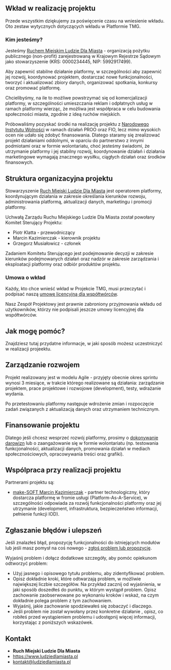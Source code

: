 ## Wkład w realizację projektu

Przede wszystkim dziękujemy za poświęcenie czasu na wniesienie wkładu.
Oto zestaw wytycznych dotyczących wkładu w Platformie TMG.

### Kim jesteśmy?

Jesteśmy [Ruchem Miejskim Ludzie Dla Miasta](https://www.ludziedlamiasta.pl/) - organizacją pożytku publicznego (non-profit) zarejestrowaną w Krajowym Rejestrze Sądowym jako stowarzyszenie (KRS: 0000234445, NIP: 5992917499).

Aby zapewnić stabilne działanie platformy, w szczególności aby zapewnić jej rozwój, koordynować projektem, dostarczać nowe funkcjonalności, tworzyć i aktualizować zbiory danych, organizować spotkania, konkursy oraz promować platformę.   

Chcielibyśmy, na ile to możliwe powstrzymać się od komercjalizacji platformy, w szczególności umieszczania reklam i odpłatnych usług w ramach platformy wierząc, że możliwa jest współpraca w celu budowania społeczności miasta, zgodnie z ideą ruchów miejskich.

Próbowaliśmy pozyskać środki na realizację projektu z [Narodowego Instytutu Wolności](https://www.niw.gov.pl/) w ramach działań PROO oraz FIO, lecz mimo wysokich ocen nie udało się zdobyć finansowania. Dlatego staramy się zrealizować projekt działaniami oddolnymi, w oparciu do partnerstwo z innymi podmiotami oraz w formie wolontariatu, choć jesteśmy świadomi, że utrzymanie platformy i jej stabilny rozwój, koordynowanie działań i działania marketingowe wymagają znacznego wysiłku, ciągłych działań oraz środków finansowych.

## Struktura organizacyjna projektu

Stowarzyszenie [Ruch Miejski Ludzie Dla Miasta](https://www.ludziedlamiasta.pl/) jest operatorem platformy, koordynującym działania w zakresie określania kierunków rozwoju, administrowania platformą, aktualizacji danych, marketingu i promocji platformy.

Uchwałą Zarządu Ruchu Miejskiego Ludzie Dla Miasta został powołany Komitet Sterujący Projektu:
 * Piotr Klatta - przewodniczący
 * Marcin Kazimierczak - kierownik projektu
 * Grzegorz Musiałowicz - członek

Zadaniem Komitetu Sterującego jest podejmowanie decyzji w zakresie kierunków podejmowanych działań oraz nadzór w zakresie zarządzania i eksploatacji platformy oraz odbiór produktów projektu.

### Umowa o wkład
Każdy, kto chce wnieść wkład w Projekcie TMG, musi przeczytać i podpisać naszą [umowę licencyjną dla współtwórców](CLA.md).

Nasz Zespół Projektowy jest prawnie zabroniony przyjmowania wkładu od użytkowników, którzy nie podpisali jeszcze umowy licencyjnej dla współtwórców.

## Jak mogę pomóc?
Znajdziesz tutaj przydatne informacje, w jaki sposób możesz uczestniczyć w realizacji projeektu.
## Zarządzanie rozwojem
Projekt realizowany jest w modelu Agile - przyjęty obecnie okres sprintu wynosi 3 miesiące, w trakcie którego realizowane są działania: zarządzanie projektem,  prace projektowe i rozwojowe (development), testy, wdrażanie wydania.

Po przetestowaniu platformy następuje wdrożenie zmian i rozpoczęcie zadań związanych z aktualizacją danych oraz utrzymaniem technicznym.

## Finansowanie projektu
Dlatego jeśli chcesz wesprzeć rozwój platformy, prosimy o [dokonywanie darowizn](https://www.ludziedlamiasta.pl/stowarzyszenie/przylacz-sie/) lub o zaangażowanie się w formie wolontariatu (np. testowania funkcjonalności, aktualizacji danych, promowania działań w mediach społecznościowych, opracowywania treści oraz grafiki).

## Wspólpraca przy realizacji projektu

Partnerami projektu są:
 * [make-SOFT Marcin Kazimierczak](https://www.make-soft.pl/) - partner technologiczny, który dostarcza platformę w fromie usługi (Platform-As-A-Service), w szczególności odpowiada za rozwój funkcjonalności platformy oraz jej utrzymanie (development, infrastruktura, bezpieczeństwo informacji, pełnienie funkcji IOD).

## Zgłaszanie błędów i ulepszeń
Jeśli znalazłeś błąd, propozycję funkcjonalności do istniejących modułów lub jeśli masz pomysł na coś nowego - [zgłoś problem lub propozycję](./issues).  

Wyjaśnij problem i dołącz dodatkowe szczegóły, aby pomóc opiekunom odtworzyć problem:

 * Użyj jasnego i opisowego tytułu problemu, aby zidentyfikować problem.
 * Opisz dokładnie kroki, które odtwarzają problem, w możliwie największej  liczbie szczegółów. Na przykład zacznij od wyjaśnienia, w jaki sposób doszedłeś do punktu, w którym wystąpił problem. Opisz zachowanie zaobserwowane po wykonaniu kroków i wskaż, na czym dokładnie polega problem z tym zachowaniem.
 * Wyjaśnij, jakie zachowanie spodziewałeś się zobaczyć i dlaczego.
 * Jeśli problem nie został wywołany przez konkretne działanie , opisz, co robiłeś przed wystąpieniem problemu i udostępnij więcej informacji, korzystając z poniższych wskazówek.

## Kontakt
 * **Ruch Miejski Ludzie Dla Miasta**
 * https://www.ludziedlamiasta.pl
 * [kontakt@ludziedlamiasta.pl](mailto:kontakt@ludziedlamiasta.pl)
